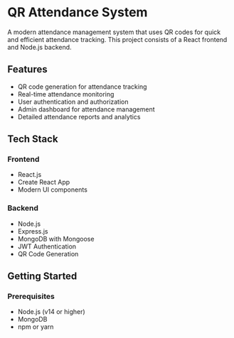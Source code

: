 # QR Attendance System

A modern attendance management system that uses QR codes for quick and efficient attendance tracking. This project consists of a React frontend and Node.js backend.

## Features

- QR code generation for attendance tracking
- Real-time attendance monitoring
- User authentication and authorization
- Admin dashboard for attendance management
- Detailed attendance reports and analytics

## Tech Stack

### Frontend
- React.js
- Create React App
- Modern UI components

### Backend
- Node.js
- Express.js
- MongoDB with Mongoose
- JWT Authentication
- QR Code Generation

## Getting Started

### Prerequisites
- Node.js (v14 or higher)
- MongoDB
- npm or yarn




